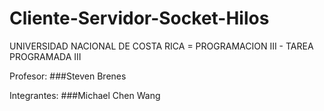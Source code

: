 # Cliente-Servidor-Socket-Hilos

UNIVERSIDAD NACIONAL DE COSTA RICA = PROGRAMACION III - TAREA PROGRAMADA III

Profesor:
###Steven Brenes

Integrantes:
###Michael Chen Wang